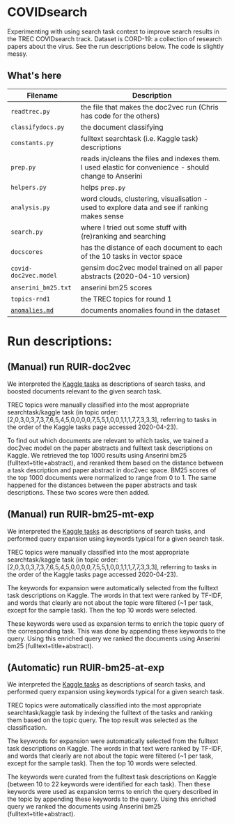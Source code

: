 # COVIDsearch
Experimenting with using search task context to improve search results in the
TREC COVIDsearch track. Dataset is CORD-19: a collection of research papers
about the virus. See the run descriptions below. The code is slightly messy.

## What's here
| Filename | Description |
| --- | --- |
| `readtrec.py` | the file that makes the doc2vec run (Chris has code for the others) |
| `classifydocs.py` | the document classifying |
| `constants.py` | fulltext searchtask (i.e. Kaggle task) descriptions |
| `prep.py` | reads in/cleans the files and indexes them. I used elastic for convenience - should change to Anserini |
| `helpers.py` | helps `prep.py` |
| `analysis.py` | word clouds, clustering, visualisation - used to explore data and see if ranking makes sense |
| `search.py` | where I tried out some stuff with (re)ranking and searching |
| `docscores` | has the distance of each document to each of the 10 tasks in vector space |
| `covid-doc2vec.model` | gensim doc2vec model trained on all paper abstracts (2020-04-10 version) |
| `anserini_bm25.txt` | anserini bm25 scores |
| `topics-rnd1` | the TREC topics for round 1 |
| [`anomalies.md`][1] | documents anomalies found in the dataset |

# Run descriptions:

## (Manual) run RUIR-doc2vec
We interpreted the [Kaggle tasks][0] as descriptions of search tasks, and
boosted documents relevant to the given search task.

TREC topics were manually classified into the most appropriate
searchtask/kaggle task (in topic order:
[2,0,3,0,3,7,3,7,6,5,4,5,0,0,0,0,7,5,5,1,0,0,1,1,1,7,7,3,3,3], referring to
tasks in the order of the Kaggle tasks page accessed 2020-04-23).

To find out which documents are relevant to which tasks, we trained a doc2vec
model on the paper abstracts and fulltext task descriptions on Kaggle. We
retrieved the top 1000 results using Anserini bm25 (fulltext+title+abstract),
and reranked them based on the distance between a task description and paper
abstract in doc2vec space. BM25 scores of the top 1000 documents were
normalized to range from 0 to 1. The same happened for the distances between
the paper abstracts and task descriptions. These two scores were then added.

## (Manual) run RUIR-bm25-mt-exp

We interpreted the [Kaggle tasks][0] as descriptions of search tasks, and
performed query expansion using keywords typical for a given search task.

TREC topics were manually classified into the most appropriate
searchtask/kaggle task (in topic order:
[2,0,3,0,3,7,3,7,6,5,4,5,0,0,0,0,7,5,5,1,0,0,1,1,1,7,7,3,3,3], referring to
tasks in the order of the Kaggle tasks page accessed 2020-04-23).

The keywords for expansion were automatically selected from the fulltext task
descriptions on Kaggle. The words in that text were ranked by TF-IDF, and words
that clearly are not about the topic were filtered (~1 per task, except for the
sample task). Then the top 10 words were selected.

These keywords were used as expansion terms to enrich the topic query of the
corresponding task. This was done by appending these keywords to the query.
Using this enriched query we ranked the documents using Anserini bm25
(fulltext+title+abstract).

## (Automatic) run RUIR-bm25-at-exp
We interpreted the [Kaggle tasks][0] as descriptions of search tasks, and
performed query expansion using keywords typical for a given search task.

TREC topics were automatically classified into the most appropriate
searchtask/kaggle task by indexing the fulltext of the tasks and ranking them
based on the topic query. The top result was selected as the classification.

The keywords for expansion were automatically selected from the fulltext task
descriptions on Kaggle. The words in that text were ranked by TF-IDF, and words
that clearly are not about the topic were filtered (~1 per task, except for the
sample task). Then the top 10 words were selected.

The keywords were curated from the fulltext task descriptions on Kaggle
(between 10 to 22 keywords were identified for each task). Then these keywords
were used as expansion terms to enrich the query described in the topic by
appending these keywords to the query. Using this enriched query we ranked the
documents using Anserini bm25 (fulltext+title+abstract).

[0]: https://www.kaggle.com/allen-institute-for-ai/CORD-19-research-challenge/tasks
[1]: ../blob/master/anomalies.md
